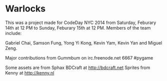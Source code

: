 # Warlocks

This was a project made for CodeDay NYC 2014 from Saturday, Feburary 14th at 12 PM to Sunday, Feburary 15th at 12 PM.
Members of the team include:

Gabriel Chai, Samson Fung, Yong Yi Kong, Kevin Yam, Kevin Yan and Miguel Zeng.

Major contributions from Gummbum on irc.freenode.net 6667 #pygame

Some assets are from Sphax BDCraft at http://bdcraft.net
Sprites from Kenny at http://kenny.nl